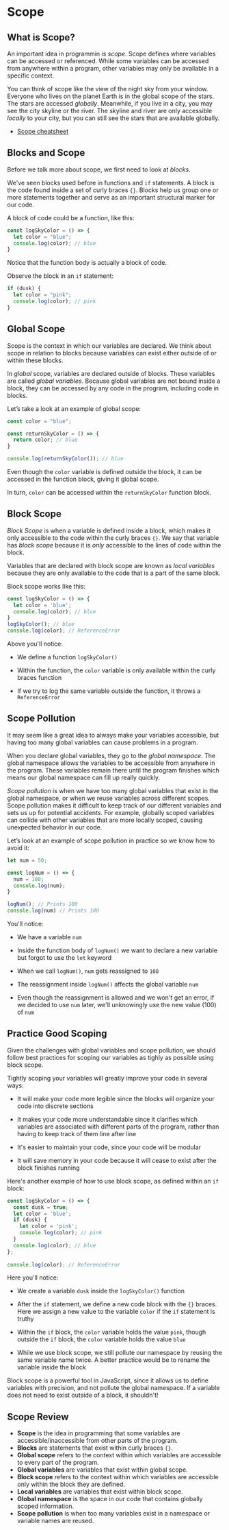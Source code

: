 # Scope
## What is Scope?
An important idea in programmin is *scope*.  Scope defines where variables can be accessed or referenced.  While some variables can be accessed from anywhere within a program, other variables may only be available in a specific context.  

You can think of scope like the view of the night sky from your window.  Everyone who lives on the planet Earth is in the global scope of the stars.  The stars are accessed *globally*.  Meanwhile, if you live in a city, you may see the city skyline or the river.  The skyline and river are only accessible *locally* to your city, but you can still see the stars that are available globally.  

- [Scope cheatsheet](https://www.codecademy.com/learn/introduction-to-javascript/modules/learn-javascript-scope/cheatsheet)

## Blocks and Scope
Before we talk more about scope, we first need to look at *blocks*.  

We've seen blocks used before in functions and `if` statements.  A block is the code found inside a set of curly braces `{}`.  Blocks help us group one or more statements together and serve as an important structural marker for our code.  

A block of code could be a function, like this: 
```js linenums="1"
const logSkyColor = () => {
  let color = "blue";
  console.log(color); // blue
}
```
Notice that the function body is actually a block of code.  

Observe the block in an `if` statement:
```js linenums="1"
if (dusk) {
  let color = "pink";
  console.log(color); // pink
}
```

## Global Scope
Scope is the context in which our variables are declared. We think about scope in relation to blocks because variables can exist either outside of or within these blocks.

In *global* scope, variables are declared outside of blocks. These variables are called *global variables*. Because global variables are not bound inside a block, they can be accessed by any code in the program, including code in blocks.

Let’s take a look at an example of global scope:

```js linenums="1"
const color = "blue";

const returnSkyColor = () => {
  return color; // blue
}

console.log(returnSkyColor()); // blue
```

Even though the `color` variable is defined outside the block, it can be accessed in the function block, giving it global scope.  

In turn, `color` can be accessed within the `returnSkyColor` function block.  

## Block Scope
*Block Scope* is when a variable is defined inside a block, which makes it only accessible to the code within the curly braces `{}`.  We say that variable has *block scope* because it is *only* accessible to the lines of code within the block.  

Variables that are declared with block scope are known as *local variables* because they are only available to the code that is a part of the same block.  

Block scope works like this:
```js linenums="1"
const logSkyColor = () => {
  let color = 'blue';
  console.log(color); // blue
}
logSkyColor(); // blue
console.log(color); // ReferenceError
```
Above you'll notice:

- We define a function `logSkyColor()`  

- Within the function, the `color` variable is only available within the curly braces function  

- If we try to log the same variable outside the function, it throws a `ReferenceError`

## Scope Pollution
It may seem like a great idea to always make your variables accessible, but having too many global variables can cause problems in a program.

When you declare global variables, they go to the *global namespace*. The global namespace allows the variables to be accessible from anywhere in the program. These variables remain there until the program finishes which means our global namespace can fill up really quickly.

*Scope pollution* is when we have too many global variables that exist in the global namespace, or when we reuse variables across different scopes. Scope pollution makes it difficult to keep track of our different variables and sets us up for potential accidents. For example, globally scoped variables can collide with other variables that are more locally scoped, causing unexpected behavior in our code.

Let’s look at an example of scope pollution in practice so we know how to avoid it:
```js linenums="1"
let num = 50;

const logNum = () => {
  num = 100;
  console.log(num);
}

logNum(); // Prints 100
console.log(num) // Prints 100
```

You'll notice:

- We have a variable `num`  

- Inside the function body of `logNum()` we want to declare a new variable but forgot to use the `let` keyword  

- When we call `logNum()`, `num` gets reassigned to `100`  

- The reassignment inside `logNum()` affects the global variable `num`  

- Even though the reassignment is allowed and we won't get an error, if we decided to use `num` later, we'll unknowingly use the new value (100) of `num`  

## Practice Good Scoping
Given the challenges with global variables and scope pollution, we should follow best practices for scoping our variables as tighly as possible using block scope.  

Tightly scoping your variables will greatly improve your code in several ways:

- It will make your code more legible since the blocks will organize your code into discrete sections  

- It makes your code more understandable since it clarifies which variables are associated with different parts of the program, rather than having to keep track of them line after line  

- It's easier to maintain your code, since your code will be modular  

- It will save memory in your code because it will cease to exist after the block finishes running  

Here's another example of how to use block scope, as defined within an `if` block:  

```js linenums="1"
const logSkyColor = () => {
  const dusk = true;
  let color = 'blue'; 
  if (dusk) {
    let color = 'pink';
    console.log(color); // pink
  }
  console.log(color); // blue 
};
 
console.log(color); // ReferenceError
```

Here you'll notice: 

- We create a variable `dusk` inside the `logSkyColor()` function  

- After the `if` statement, we define a new code block with the `{}` braces.  Here we assign a new value to the variable `color` if the `if` statement is truthy  

- Within the `if` block, the `color` variable holds the value `pink`, though outside the `if` block, the `color` variable holds the value `blue`  

- While we use block scope, we still pollute our namespace by reusing the same variable name twice.  A better practice would be to rename the variable inside the block  

Block scope is a powerful tool in JavaScript, since it allows us to define variables with precision, and not pollute the global namespace.  If a variable does not need to exist outside of a block, it shouldn't!  

## Scope Review

- **Scope** is the idea in programming that some variables are accessible/inaccessible from other parts of the program.  
- **Blocks** are statements that exist within curly braces `{}`.  
- **Global scope**  refers to the context within which variables are accessible to every part of the program.  
- **Global variables** are variables that exist within global scope.  
- **Block scope** refers to the context within which variables are accessible only within the block they are defined.  
- **Local variables** are variables that exist within block scope.  
- **Global namespace** is the space in our code that contains globally scoped information.  
- **Scope pollution** is when too many variables exist in a namespace or variable names are reused.  